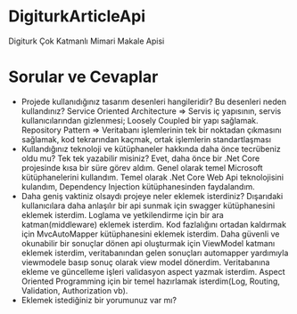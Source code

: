 # DigiturkArticleApi
Digiturk Çok Katmanlı Mimari Makale Apisi
# Sorular ve Cevaplar
- Projede kullanıdığınız tasarım desenleri hangileridir? Bu desenleri neden kullandınız?
Service Oriented Architecture => Servis iç yapısının, servis kullanıcılarından gizlenmesi; Loosely Coupled bir yapı sağlamak.
Repository Pattern => Veritabanı işlemlerinin tek bir noktadan çıkmasını sağlamak, kod tekrarından kaçmak, ortak işlemlerin standartlaşması
- Kullandığınız teknoloji ve kütüphaneler hakkında daha önce tecrübeniz oldu mu? Tek tek
yazabilir misiniz? Evet, daha önce bir .Net Core projesinde kısa bir süre görev aldım.
Genel olarak temel Microsoft kütüphanelerini kullandım. Temel olarak .Net Core Web Api teknolojisini kulandım, Dependency Injection kütüphanesinden faydalandım.
- Daha geniş vaktiniz olsaydı projeye neler eklemek isterdiniz?
Dışarıdaki kullanıcılara daha anlaşılır bir api sunmak için swagger kütüphanesini eklemek isterdim.
Loglama ve yetkilendirme için bir ara katman(middleware) eklemek isterdim.
Kod fazlalığını ortadan kaldırmak için MvcAutoMapper kütüphanesini eklemek isterdim.
Daha güvenli ve okunabilir bir sonuçlar dönen api oluşturmak için ViewModel katmanı eklemek isterdim, veritabanından gelen sonuçları automapper yardımıyla
viewmodele basıp sonuç olarak view model dönerdim.
Veritabanına ekleme ve güncelleme işleri validasyon aspect yazmak isterdim.
Aspect Oriented Programming için bir temel hazırlamak isterdim(Log, Routing, Validation, Authorization vb).
- Eklemek istediğiniz bir yorumunuz var mı?

